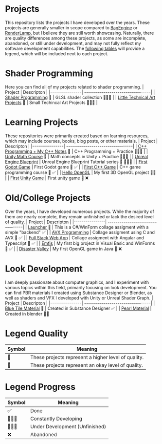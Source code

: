# Projects

This repository lists the projects I have developed over the years. These projects are generally smaller in scope compared to [BagEngine](https://github.com/martonban/BagEngine) or [RenderLamp](https://github.com/martonban/RenderLamp), but I believe they are still worth showcasing. Naturally, there are quality differences among these projects, as some are incomplete, abandoned, or still under development, and may not fully reflect my software development capabilities. The [following tables](https://github.com/martonban/Projects?tab=readme-ov-file#legend-quality) will provide a legend, which will be included next to each project.

# Shader Programming 
Here you can find all of my projects related to shader programming.
| Project        | Descripton                      |
|----------------| ----------------------------------|
| [Shader Programming](https://github.com/martonban/ShaderProgramming) 🌟                            | GLSL shader collection  👨🏻‍💻            |
| [Little Technical Art Projects](https://github.com/martonban/LittleTechnicalArtProjects) 🌟        | Small Techincal Art Projects  👨🏻‍💻      |


# Learning Projects
These repositories were primarily created based on learning resources, which may include courses, books, blog posts, or other materials.
| Project        | Descripton                      |
|----------------| ----------------------------------|
| [C++ Programming + My C++ Notes](https://github.com/martonban/CPP_Programming) 🌟                 | C++ Programming + Practice 👷🏻‍♂️                     |
| [Unity Math Course](https://github.com/martonban/UnityMathCourse) 🌟                              | Math concepts in Unity + Practice 👷🏻‍♂️              |
| [Unreal Engine Blueprint](https://github.com/martonban/UnrealBlueprintTutorial)                    | Unreal Engine Blueprint Tutorial series 🔰 👷🏻‍♂️    |
| [First Godot Game](https://github.com/martonban/FirstGodotGame)                                    | First Godot game 🔰 ✅                           |
| [First C++ Game](https://github.com/martonban/CPP_Fundamentals_Game_Programming_For_Beginners)     | C++ game programming course 🔰 ✅                |
| [Hello OpenGL](https://github.com/martonban/HelloOpenGL)                                           | My first 3D OpenGL project 🔰✅                  |
| [First Unity Game](https://github.com/martonban/UnityGameTutorial)                                 | First unity game 🔰 ❌                                


# Old/College Projects
Over the years, I have developed numerous projects. While the majority of them are nearly complete, they remain unfinished or lack the desired level of quality.
| Project        | Descripton                      |
|----------------| ----------------------------------|
| [Launcher](https://github.com/martonban/Launcher) 🌟                            | This is a C#/WinForm collage assigment with a simple "backend" ✅         |
| [AVX Programming](https://github.com/martonban/AVX_Programing_Uni)               | Collage assigment using C and AVX 🔰 ✅                                  |
| [Full Stack Web App](https://github.com/martonban/FullStackWebAppUniAssignment)  | Collage assigment with Angular and Typescript 🔰 ✅                      |
| [Emfis](https://github.com/martonban/Emfis)                                      | My first big project in Visual Basic and WinForms 🔰 ✅                  |
| [Disaster Valley](https://github.com/martonban/Disaster_Valley)                  | My first OpenGL game in Java 🔰 ❌

# Look Development
I am deeply passionate about computer graphics, and I experiment with various topics within this field, primarily focusing on look development. You can find PBR materials I created using Substance Designer or Blender, as well as shaders and VFX I developed with Unity or Unreal Shader Graph.
| Project        | Descripton                                                                                                      |
|----------------| ----------------------------------|
| [Blue Tile Material](https://x.com/marton_ban/status/1858596984946643241) 🌟             | Created in Substance Designer ✅     |
| [Pearl Material](https://www.artstation.com/artwork/Ezw8z8)                               | Created in blender 🔰✅


# Legend Quality
| Symbol        | Meaning                                         |
|---------------| ----------------------------------|
| 🌟  | These projects represent a higher level of quality.      |
| 🔰  | These projects represent an okay level of quality.       |

# Legend Progress
| Symbol        | Meaning                      |
|---------------| ---------------------------|
|  ✅ | Done                                   |
|  👨🏻‍💻 | Constantly Developing                  |
|  👷🏻‍♂️ | Under Development (Unfinished)         |
|  ❌ | Abandoned    




